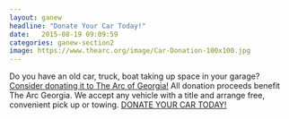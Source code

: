 ```yaml
---
layout: ganew
headline: "Donate Your Car Today!"
date:   2015-08-19 09:09:59
categories: ganew-section2
image: https://www.thearc.org/image/Car-Donation-100x100.jpg
---
```

Do you have an old car, truck, boat taking up space in your garage? <a href="https://ga.thearc.org/get-involved/donate-your-vehicle/">Consider donating it to The Arc of Georgia!</a> All donation proceeds benefit The Arc Georgia. We accept any vehicle with a title and arrange free, convenient pick up or towing. <a href="https://ga.thearc.org/get-involved/donate-your-vehicle/">DONATE YOUR CAR TODAY!</a>